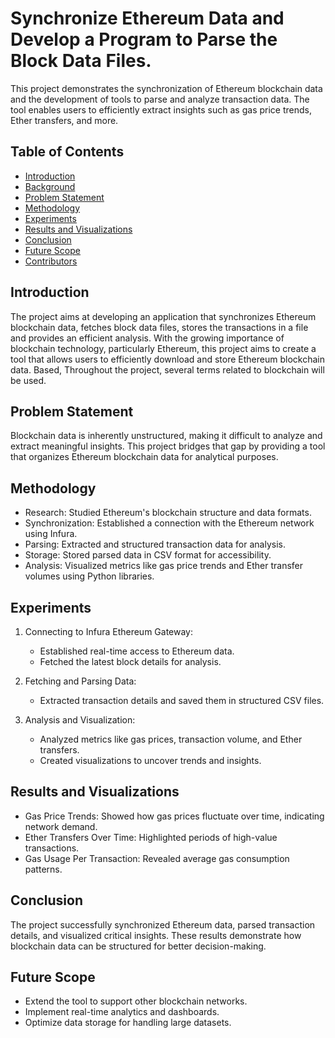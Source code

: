 # Synchronize Ethereum Data and Develop a Program to Parse the Block Data Files.
 This project demonstrates the synchronization of Ethereum blockchain data and the development of tools to parse and analyze transaction data. The tool enables users to efficiently extract insights such as gas price trends, Ether transfers, and more.

 ## Table of Contents
- [Introduction](#introduction)
- [Background](#background)
- [Problem Statement](#problem-statement)
- [Methodology](#methodology)
- [Experiments](#experiments)
- [Results and Visualizations](#results-and-visualizations)
- [Conclusion](#conclusion)
- [Future Scope](#future-scope)
- [Contributors](#contributors)

## Introduction
The project aims at developing an application that synchronizes Ethereum blockchain data, fetches block data files, stores the transactions in a file and provides an efficient analysis. With the growing importance of blockchain technology, particularly Ethereum, this project aims to create a tool that allows users to efficiently download and store Ethereum blockchain data. Based, Throughout the project, several terms related to blockchain will be used.
## Problem Statement
Blockchain data is inherently unstructured, making it difficult to analyze and extract meaningful insights. This project bridges that gap by providing a tool that organizes Ethereum blockchain data for analytical purposes.

## Methodology
- Research: Studied Ethereum's blockchain structure and data formats.
- Synchronization: Established a connection with the Ethereum network using Infura.
- Parsing: Extracted and structured transaction data for analysis.
- Storage: Stored parsed data in CSV format for accessibility.
- Analysis: Visualized metrics like gas price trends and Ether transfer volumes using Python libraries.

## Experiments
1. Connecting to Infura Ethereum Gateway:
   - Established real-time access to Ethereum data.
   - Fetched the latest block details for analysis.
   
2. Fetching and Parsing Data:
   - Extracted transaction details and saved them in structured CSV files.
   
3. Analysis and Visualization:
   - Analyzed metrics like gas prices, transaction volume, and Ether transfers.
   - Created visualizations to uncover trends and insights.
  
## Results and Visualizations
- Gas Price Trends: Showed how gas prices fluctuate over time, indicating network demand.
- Ether Transfers Over Time: Highlighted periods of high-value transactions.
- Gas Usage Per Transaction: Revealed average gas consumption patterns.

## Conclusion
The project successfully synchronized Ethereum data, parsed transaction details, and visualized critical insights. These results demonstrate how blockchain data can be structured for better decision-making.

## Future Scope
- Extend the tool to support other blockchain networks.
- Implement real-time analytics and dashboards.
- Optimize data storage for handling large datasets.






